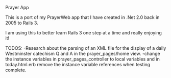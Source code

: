 Prayer App

This is a port of my PrayerWeb app that I have created in .Net 2.0 back in 2005 to Rails 3. 

I am using this to better learn Rails 3 one step at a time and really enjoying it!

TODOS:
-Research about the parsing of an XML file for the display of a daily Westminster catechism Q and A in the prayer_pages/home view.
-change the instance variables in prayer_pages_controller to local variables and in today.html.erb remove the instance variable references when testing complete.
